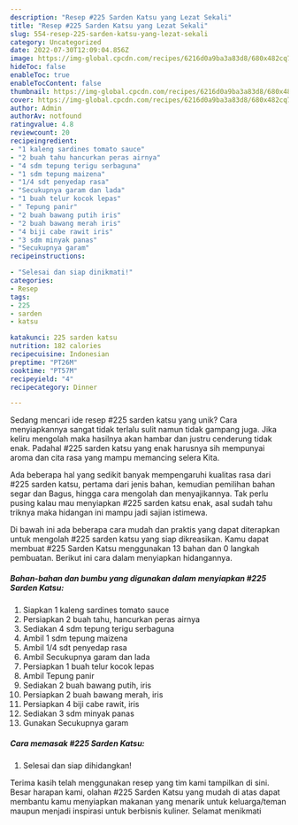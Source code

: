 ```yaml
---
description: "Resep #225 Sarden Katsu yang Lezat Sekali"
title: "Resep #225 Sarden Katsu yang Lezat Sekali"
slug: 554-resep-225-sarden-katsu-yang-lezat-sekali
category: Uncategorized
date: 2022-07-30T12:09:04.856Z
image: https://img-global.cpcdn.com/recipes/6216d0a9ba3a83d8/680x482cq70/225-sarden-katsu-foto-resep-utama.jpg
hideToc: false
enableToc: true
enableTocContent: false
thumbnail: https://img-global.cpcdn.com/recipes/6216d0a9ba3a83d8/680x482cq70/225-sarden-katsu-foto-resep-utama.jpg
cover: https://img-global.cpcdn.com/recipes/6216d0a9ba3a83d8/680x482cq70/225-sarden-katsu-foto-resep-utama.jpg
author: Admin
authorAv: notfound
ratingvalue: 4.8
reviewcount: 20
recipeingredient:
- "1 kaleng sardines tomato sauce"
- "2 buah tahu hancurkan peras airnya"
- "4 sdm tepung terigu serbaguna"
- "1 sdm tepung maizena"
- "1/4 sdt penyedap rasa"
- "Secukupnya garam dan lada"
- "1 buah telur kocok lepas"
- " Tepung panir"
- "2 buah bawang putih iris"
- "2 buah bawang merah iris"
- "4 biji cabe rawit iris"
- "3 sdm minyak panas"
- "Secukupnya garam"
recipeinstructions:

- "Selesai dan siap dinikmati!"
categories:
- Resep
tags:
- 225
- sarden
- katsu

katakunci: 225 sarden katsu 
nutrition: 182 calories
recipecuisine: Indonesian
preptime: "PT26M"
cooktime: "PT57M"
recipeyield: "4"
recipecategory: Dinner

---
```





Sedang mencari ide resep #225 sarden katsu yang unik? Cara menyiapkannya sangat tidak terlalu sulit namun tidak gampang juga. Jika keliru mengolah maka hasilnya akan hambar dan justru cenderung tidak enak. Padahal #225 sarden katsu yang enak harusnya sih mempunyai aroma dan cita rasa yang mampu memancing selera Kita.





Ada beberapa hal yang sedikit banyak mempengaruhi kualitas rasa dari #225 sarden katsu, pertama dari jenis bahan, kemudian pemilihan bahan segar dan Bagus, hingga cara mengolah dan menyajikannya. Tak perlu pusing kalau mau menyiapkan #225 sarden katsu enak,      asal sudah tahu triknya maka hidangan ini mampu jadi sajian istimewa.





















Di bawah ini ada beberapa cara mudah dan praktis yang dapat diterapkan untuk mengolah #225 sarden katsu yang siap dikreasikan. Kamu dapat membuat #225 Sarden Katsu menggunakan 13 bahan dan 0 langkah pembuatan. Berikut ini cara dalam menyiapkan hidangannya.

<!--inarticleads1-->

##### Bahan-bahan dan bumbu yang digunakan dalam menyiapkan #225 Sarden Katsu:

1. Siapkan 1 kaleng sardines tomato sauce
1. Persiapkan 2 buah tahu, hancurkan peras airnya
1. Sediakan 4 sdm tepung terigu serbaguna
1. Ambil 1 sdm tepung maizena
1. Ambil 1/4 sdt penyedap rasa
1. Ambil Secukupnya garam dan lada
1. Persiapkan 1 buah telur kocok lepas
1. Ambil  Tepung panir
1. Sediakan 2 buah bawang putih, iris
1. Persiapkan 2 buah bawang merah, iris
1. Persiapkan 4 biji cabe rawit, iris
1. Sediakan 3 sdm minyak panas
1. Gunakan Secukupnya garam




<!--inarticleads2-->

##### Cara memasak #225 Sarden Katsu:


1. Selesai dan siap dihidangkan!



Terima kasih telah menggunakan resep yang tim kami tampilkan di sini. Besar harapan kami, olahan #225 Sarden Katsu yang mudah di atas dapat membantu kamu menyiapkan makanan yang menarik untuk keluarga/teman maupun menjadi inspirasi untuk berbisnis kuliner. Selamat menikmati
